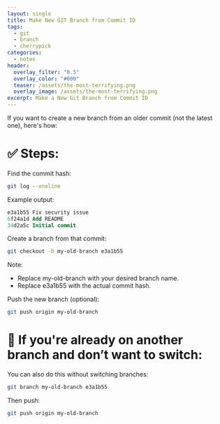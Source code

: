 ```yaml
---
layout: single
title: Make New GIT Branch from Commit ID
tags:
  - git
  - branch
  - cherrypick
categories:
  - notes
header:
  overlay_filter: "0.5"
  overlay_color: "#000"
  teaser: /assets/the-most-terrifying.png
  overlay_image: /assets/the-most-terrifying.png
excerpt: Make a New Git Branch from Commit ID
---
```

If you want to create a new branch from an older commit (not the latest one), here's how:

# ✅ Steps:

Find the commit hash:

```bash
git log --oneline
```
Example output:

```sql
e3a1b55 Fix security issue
6f24a1d Add README
34d2a5c Initial commit
```
Create a branch from that commit:

```bash
git checkout -b my-old-branch e3a1b55
```
Note:
* Replace my-old-branch with your desired branch name.
* Replace e3a1b55 with the actual commit hash.

Push the new branch (optional):

```bash
git push origin my-old-branch
```

# 🔄 If you're already on another branch and don’t want to switch:

You can also do this without switching branches:

```bash
git branch my-old-branch e3a1b55
```

Then push:

```bash
git push origin my-old-branch
```